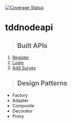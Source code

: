 [![Coverage Status](https://coveralls.io/repos/github/wando777/tddnodeapi/badge.svg?branch=main)](https://coveralls.io/github/wando777/tddnodeapi?branch=main)

# tddnodeapi
>
> ## Built APIs

1. [Register](./requirements/signup.md)
2. [Login](./requirements/login.md)
3. [Add Survey](./requirements/add-survey.md)

> ## Design Patterns

* Factory
* Adapter
* Composite
* Decorator
* Proxy

